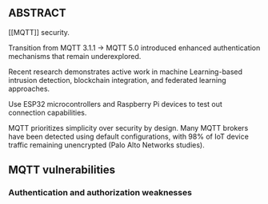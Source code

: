 ## ABSTRACT

[[MQTT]] security. 

Transition from MQTT 3.1.1 → MQTT 5.0 introduced enhanced authentication mechanisms that remain underexplored.

Recent research demonstrates active work in machine Learning-based intrusion detection, blockchain integration, and federated learning approaches.

Use ESP32 microcontrollers and Raspberry Pi devices to test out connection capabilities.

MQTT prioritizes simplicity over security by design. Many MQTT brokers have been detected using default configurations, with 98% of IoT device traffic remaining unencrypted (Palo Alto Networks studies). 

## MQTT vulnerabilities

### Authentication and authorization weaknesses

